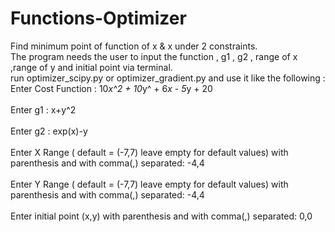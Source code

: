 # Functions-Optimizer
Find minimum point of function of x &amp; x under 2 constraints.<br>
The program needs the user to input the function , g1 , g2 , range of x ,range of y and initial point via terminal.<br>
run optimizer_scipy.py or optimizer_gradient.py and use it like the following : <br>
Enter Cost Function : 10*x^2 + 10*y^ + 6*x - 5*y + 20 <br>
 <br>
Enter g1 : x+y^2 <br>
 <br>
Enter g2 : exp(x)-y <br>
 <br>
Enter X Range (  default = (-7,7)  leave empty for default values) with parenthesis and with comma(,) separated: -4,4 <br>
 <br>
Enter Y Range (  default = (-7,7)  leave empty for default values) with parenthesis and with comma(,) separated: -4,4 <br>
 <br>
Enter initial point (x,y) with parenthesis and with comma(,) separated: 0,0 <br>
